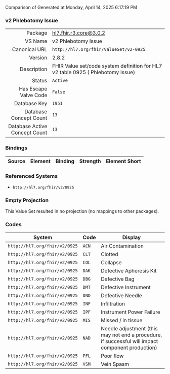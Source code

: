 Comparison of 
Generated at Monday, April 14, 2025 6:17:19 PM

### v2 Phlebotomy Issue

|      |     |
| ---: | --- |
| Package | hl7.fhir.r3.core@3.0.2 |
| VS Name | v2 Phlebotomy Issue |
| Canonical URL | `http://hl7.org/fhir/ValueSet/v2-0925` |
| Version | 2.8.2 |
| Description | FHIR Value set/code system definition for HL7 v2 table 0925 ( Phlebotomy Issue) |
| Status | `Active` |
| Has Escape Valve Code | `False` |
| Database Key | `1951` |
| Database Concept Count | `13` |
| Database Active Concept Count | `13` |
### Bindings

| Source | Element | Binding | Strength | Element Short |
| ------ | ------- | ------- | -------- | ------------- |

### Referenced Systems

* `http://hl7.org/fhir/v2/0925`
### Empty Projection

This Value Set resulted in no projection (no mappings to other packages).

### Codes

| System | Code | Display |
| ------ | ---- | ------- |
| `http://hl7.org/fhir/v2/0925` | `ACN` | Air Contamination |
| `http://hl7.org/fhir/v2/0925` | `CLT` | Clotted |
| `http://hl7.org/fhir/v2/0925` | `COL` | Collapse |
| `http://hl7.org/fhir/v2/0925` | `DAK` | Defective Apheresis Kit |
| `http://hl7.org/fhir/v2/0925` | `DBG` | Defective Bag |
| `http://hl7.org/fhir/v2/0925` | `DMT` | Defective Instrument |
| `http://hl7.org/fhir/v2/0925` | `DND` | Defective Needle |
| `http://hl7.org/fhir/v2/0925` | `INF` | Infiltration |
| `http://hl7.org/fhir/v2/0925` | `IPF` | Instrument Power Failure |
| `http://hl7.org/fhir/v2/0925` | `MIS` | Missed / in tissue |
| `http://hl7.org/fhir/v2/0925` | `NAD` | Needle adjustment (this may not end a procedure, if successful will impact component production) |
| `http://hl7.org/fhir/v2/0925` | `PFL` | Poor flow |
| `http://hl7.org/fhir/v2/0925` | `VSM` | Vein Spasm |
